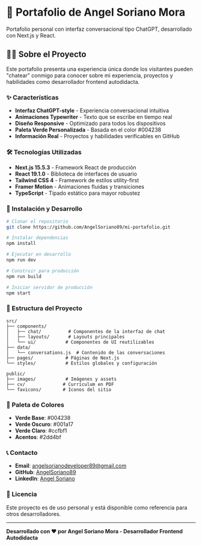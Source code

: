 # 🎯 Portafolio de Angel Soriano Mora

Portafolio personal con interfaz conversacional tipo ChatGPT, desarrollado con Next.js y React.

## 👨‍💻 Sobre el Proyecto

Este portafolio presenta una experiencia única donde los visitantes pueden "chatear" conmigo para conocer sobre mi experiencia, proyectos y habilidades como desarrollador frontend autodidacta.

### ✨ Características

- **Interfaz ChatGPT-style** - Experiencia conversacional intuitiva
- **Animaciones Typewriter** - Texto que se escribe en tiempo real
- **Diseño Responsive** - Optimizado para todos los dispositivos  
- **Paleta Verde Personalizada** - Basada en el color #004238
- **Información Real** - Proyectos y habilidades verificables en GitHub

### 🛠️ Tecnologías Utilizadas

- **Next.js 15.5.3** - Framework React de producción
- **React 19.1.0** - Biblioteca de interfaces de usuario
- **Tailwind CSS 4** - Framework de estilos utility-first
- **Framer Motion** - Animaciones fluidas y transiciones
- **TypeScript** - Tipado estático para mayor robustez

### 🚀 Instalación y Desarrollo

```bash
# Clonar el repositorio
git clone https://github.com/AngelSoriano89/mi-portafolio.git

# Instalar dependencias
npm install

# Ejecutar en desarrollo
npm run dev

# Construir para producción
npm run build

# Iniciar servidor de producción
npm start
```

### 📁 Estructura del Proyecto

```
src/
├── components/
│   ├── chat/          # Componentes de la interfaz de chat
│   ├── layouts/       # Layouts principales
│   └── ui/           # Componentes de UI reutilizables
├── data/
│   └── conversations.js  # Contenido de las conversaciones
├── pages/            # Páginas de Next.js
└── styles/           # Estilos globales y configuración

public/
├── images/           # Imágenes y assets
├── cv/              # Currículum en PDF
└── favicons/        # Iconos del sitio
```

### 🎨 Paleta de Colores

- **Verde Base**: #004238
- **Verde Oscuro**: #001a17  
- **Verde Claro**: #ccfbf1
- **Acentos**: #2dd4bf

### 📞 Contacto

- **Email**: angelsorianodeveloper89@gmail.com
- **GitHub**: [AngelSoriano89](https://github.com/AngelSoriano89)
- **LinkedIn**: [Angel Soriano](https://linkedin.com/in/angel-soriano-98353b142)

### 📄 Licencia

Este proyecto es de uso personal y está disponible como referencia para otros desarrolladores.

---

**Desarrollado con ❤️ por Angel Soriano Mora - Desarrollador Frontend Autodidacta**
